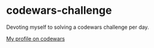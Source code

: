 # codewars-challenge
Devoting myself to solving a codewars challenge per day.

[My profile on codewars](https://www.codewars.com/users/samuel-obabire)
